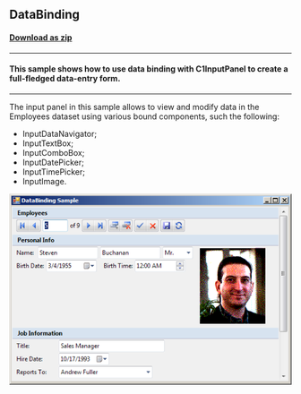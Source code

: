 ## DataBinding
#### [Download as zip](https://grapecity.github.io/DownGit/#/home?url=https://github.com/GrapeCity/ComponentOne-WinForms-Samples/tree/master/NetFramework\InputPanel\VB\DataBinding)
____
#### This sample shows how to use data binding with C1InputPanel to create a full-fledged data-entry form.
____
The input panel in this sample allows to view and modify data in the Employees dataset using various bound components, such the following:

* InputDataNavigator;
* InputTextBox;
* InputComboBox;
* InputDatePicker;
* InputTimePicker;
* InputImage.

![screenshot](screenshot.png)
